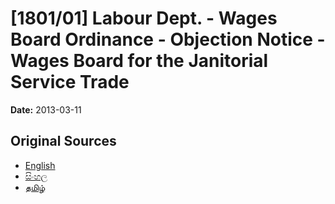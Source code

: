 # [1801/01] Labour Dept. - Wages Board Ordinance - Objection Notice - Wages Board for the Janitorial Service Trade

**Date:** 2013-03-11

## Original Sources

- [English](https://documents.gov.lk/view/extra-gazettes/2013/3/1801-01_E.pdf)
- [සිංහල](https://documents.gov.lk/view/extra-gazettes/2013/3/1801-01_S.pdf)
- [தமிழ்](https://documents.gov.lk/view/extra-gazettes/2013/3/1801-01_T.pdf)
